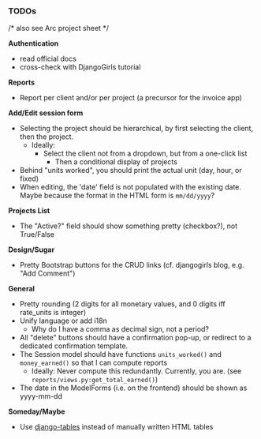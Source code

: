 
### TODOs

/* also see Arc project sheet */

**Authentication**

- read official docs
- cross-check with DjangoGirls tutorial

**Reports**

- Report per client and/or per project (a precursor for the invoice app)

**Add/Edit session form**

- Selecting the project should be hierarchical, by first selecting the client, then the project.
  - Ideally:
	- Select the client not from a dropdown, but from a one-click list
      - Then a conditional display of projects
- Behind "units worked", you should print the actual unit (day, hour, or fixed)
- When editing, the 'date' field is not populated with the existing date. Maybe because the format in the HTML form is `mm/dd/yyyy`?

**Projects List**

- The "Active?" field should show something pretty (checkbox?), not True/False

**Design/Sugar**

- Pretty Bootstrap buttons for the CRUD links (cf. djangogirls blog, e.g. "Add Comment")

**General**

- Pretty rounding (2 digits for all monetary values, and 0 digits iff rate_units is integer)
- Unify language or add i18n
  - Why do I have a comma as decimal sign, not a period?
- All "delete" buttons should have a confirmation pop-up, or redirect to a dedicated confirmation template.
- The Session model should have functions `units_worked()` and `money_earned()` so that I can compute reports
  - Ideally: Never compute this redundantly. Currently, you are. (see `reports/views.py:get_total_earned()`)
- The date in the ModelForms (i.e. on the frontend) should be shown as yyyy-mm-dd

**Someday/Maybe**

- Use [django-tables](https://django-tables2.readthedocs.io/en/latest/) instead of manually written HTML tables
